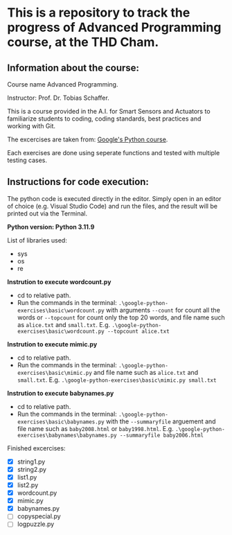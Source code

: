 # This is a repository to track the progress of Advanced Programming course, at the THD Cham.

## Information about the course:
Course name Advanced Programming.

Instructor: Prof. Dr. Tobias Schaffer.

This is a course provided in the A.I. for Smart Sensors and Actuators to familiarize students to coding, coding standards, best practices and working with Git.

The excercises are taken from: [Google's Python course](https://developers.google.com/edu/python/).

Each exercises are done using seperate functions and tested with multiple testing cases.

## Instructions for code execution:
The python code is executed directly in the editor. Simply open in an editor of choice (e.g. Visual Studio Code) and run the files, and the result will be printed out via the Terminal.

**Python version: Python 3.11.9**

List of libraries used:
- sys
- os
- re

**Instrution to execute wordcount.py**
- cd to relative path.
- Run the commands in the terminal: `.\google-python-exercises\basic\wordcount.py` with arguments `--count` for count all the words or `--topcount` for count only the top 20 words, and file name such as `alice.txt` and `small.txt`.
E.g. `.\google-python-exercises\basic\wordcount.py --topcount alice.txt`

**Instrution to execute mimic.py**
- cd to relative path.
- Run the commands in the terminal: `.\google-python-exercises\basic\mimic.py` and file name such as `alice.txt` and `small.txt`.
E.g. `.\google-python-exercises\basic\mimic.py small.txt`

**Instrution to execute babynames.py**
- cd to relative path.
- Run the commands in the terminal: `.\google-python-exercises\basic\babynames.py` with the `--summaryfile` arguement and file name such as `baby2008.html` or `baby1998.html`.
E.g. `.\google-python-exercises\babynames\babynames.py --summaryfile baby2006.html`


Finished excercises:
- [x] string1.py 
- [x] string2.py 
- [x] list1.py 
- [x] list2.py 
- [x] wordcount.py 
- [x] mimic.py 
- [x] babynames.py 
- [ ] copyspecial.py
- [ ] logpuzzle.py
